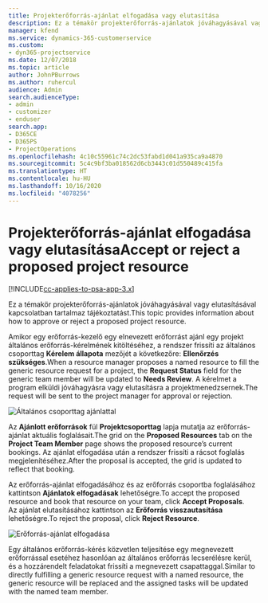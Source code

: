 ```yaml
---
title: Projekterőforrás-ajánlat elfogadása vagy elutasítása
description: Ez a témakör projekterőforrás-ajánlatok jóváhagyásával vagy elutasításával kapcsolatban tartalmaz tájékoztatást.
manager: kfend
ms.service: dynamics-365-customerservice
ms.custom:
- dyn365-projectservice
ms.date: 12/07/2018
ms.topic: article
author: JohnPBurrows
ms.author: ruhercul
audience: Admin
search.audienceType:
- admin
- customizer
- enduser
search.app:
- D365CE
- D365PS
- ProjectOperations
ms.openlocfilehash: 4c10c55961c74c2dc53fabd1d041a935ca9a4870
ms.sourcegitcommit: 5c4c9bf3ba018562d6cb3443c01d550489c415fa
ms.translationtype: HT
ms.contentlocale: hu-HU
ms.lasthandoff: 10/16/2020
ms.locfileid: "4078256"
---
```

# <a name="accept-or-reject-a-proposed-project-resource"></a><span data-ttu-id="14a18-103">Projekterőforrás-ajánlat elfogadása vagy elutasítása</span><span class="sxs-lookup"><span data-stu-id="14a18-103">Accept or reject a proposed project resource</span></span>

[!INCLUDE[cc-applies-to-psa-app-3.x](../includes/cc-applies-to-psa-app-3x.md)]

<span data-ttu-id="14a18-104">Ez a témakör projekterőforrás-ajánlatok jóváhagyásával vagy elutasításával kapcsolatban tartalmaz tájékoztatást.</span><span class="sxs-lookup"><span data-stu-id="14a18-104">This topic provides information about how to approve or reject a proposed project resource.</span></span>

<span data-ttu-id="14a18-105">Amikor egy erőforrás-kezelő egy elnevezett erőforrást ajánl egy projekt általános erőforrás-kérelmének kitöltéséhez, a rendszer frissíti az általános csoporttag **Kérelem állapota** mezőjét a következőre: **Ellenőrzés szükséges**.</span><span class="sxs-lookup"><span data-stu-id="14a18-105">When a resource manager proposes a named resource to fill the generic resource request for a project, the **Request Status** field for the generic team member will be updated to **Needs Review**.</span></span> <span data-ttu-id="14a18-106">A kérelmet a program elküldi jóváhagyásra vagy elutasításra a projektmenedzsernek.</span><span class="sxs-lookup"><span data-stu-id="14a18-106">The request will be sent to the project manager for approval or rejection.</span></span>

![Általános csoporttag ajánlattal](media/RM-how-to-19.png)

<span data-ttu-id="14a18-108">Az **Ajánlott erőforrások** fül **Projektcsoporttag** lapja mutatja az erőforrás-ajánlat aktuális foglalásait.</span><span class="sxs-lookup"><span data-stu-id="14a18-108">The grid on the **Proposed Resources** tab on the **Project Team Member** page shows the proposed resource’s current bookings.</span></span> <span data-ttu-id="14a18-109">Az ajánlat elfogadása után a rendszer frissíti a rácsot foglalás megjelenítéséhez.</span><span class="sxs-lookup"><span data-stu-id="14a18-109">After the proposal is accepted, the grid is updated to reflect that booking.</span></span> 

<span data-ttu-id="14a18-110">Az erőforrás-ajánlat elfogadásához és az erőforrás csoportba foglalásához kattintson **Ajánlatok elfogadásak** lehetőségre.</span><span class="sxs-lookup"><span data-stu-id="14a18-110">To accept the proposed resource and book that resource on your team, click **Accept Proposals**.</span></span>  
<span data-ttu-id="14a18-111">Az ajánlat elutasításához kattintson az **Erőforrás visszautasítása** lehetőségre.</span><span class="sxs-lookup"><span data-stu-id="14a18-111">To reject the proposal, click **Reject Resource**.</span></span>

![Erőforrás-ajánlat elfogadása](media/RM-how-to-20.png) 

<span data-ttu-id="14a18-113">Egy általános erőforrás-kérés közvetlen teljesítése egy megnevezett erőforrással esetéhez hasonlóan az általános erőforrás lecserélésre kerül, és a hozzárendelt feladatokat frissíti a megnevezett csapattaggal.</span><span class="sxs-lookup"><span data-stu-id="14a18-113">Similar to directly fulfilling a generic resource request with a named resource, the generic resource will be replaced and the assigned tasks will be updated with the named team member.</span></span>
